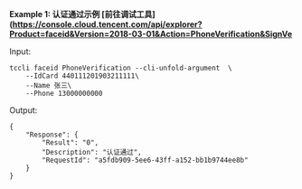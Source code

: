 **Example 1: 认证通过示例 [前往调试工具](https://console.cloud.tencent.com/api/explorer?Product=faceid&Version=2018-03-01&Action=PhoneVerification&SignVe**



Input: 

```
tccli faceid PhoneVerification --cli-unfold-argument  \
    --IdCard 440111201903211111\
    --Name 张三\
    --Phone 13000000000
```

Output: 
```
{
    "Response": {
        "Result": "0",
        "Description": "认证通过",
        "RequestId": "a5fdb909-5ee6-43ff-a152-bb1b9744ee8b"
    }
}
```

